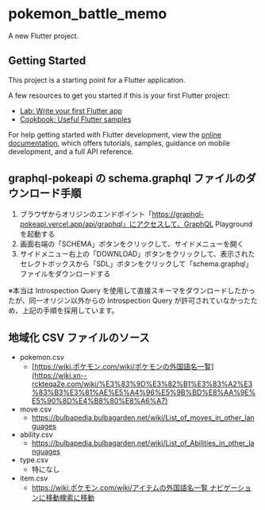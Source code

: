 # pokemon_battle_memo

A new Flutter project.

## Getting Started

This project is a starting point for a Flutter application.

A few resources to get you started if this is your first Flutter project:

- [Lab: Write your first Flutter app](https://docs.flutter.dev/get-started/codelab)
- [Cookbook: Useful Flutter samples](https://docs.flutter.dev/cookbook)

For help getting started with Flutter development, view the
[online documentation](https://docs.flutter.dev/), which offers tutorials,
samples, guidance on mobile development, and a full API reference.

## graphql-pokeapi の schema.graphql ファイルのダウンロード手順

1. ブラウザからオリジンのエンドポイント「https://graphql-pokeapi.vercel.app/api/graphql」にアクセスして、GraphQL Playground を起動する
2. 画面右端の「SCHEMA」ボタンをクリックして、サイドメニューを開く
3. サイドメニュー右上の「DOWNLOAD」ボタンをクリックして、表示されたセレクトボックスから「SDL」ボタンをクリックして「schema.graphql」ファイルをダウンロードする

※本当は Introspection Query を使用して直接スキーマをダウンロードしたかったが、同一オリジン以外からの Introspection Query が許可されていなかったため、上記の手順を採用しています。

## 地域化 CSV ファイルのソース

- pokemon.csv
  - [https://wiki.ポケモン.com/wiki/ポケモンの外国語名一覧](https://wiki.xn--rckteqa2e.com/wiki/%E3%83%9D%E3%82%B1%E3%83%A2%E3%83%B3%E3%81%AE%E5%A4%96%E5%9B%BD%E8%AA%9E%E5%90%8D%E4%B8%80%E8%A6%A7)
- move.csv
  - https://bulbapedia.bulbagarden.net/wiki/List_of_moves_in_other_languages
- ability.csv
  - https://bulbapedia.bulbagarden.net/wiki/List_of_Abilities_in_other_languages
- type.csv
  - 特になし
- item.csv
  - [https://wiki.ポケモン.com/wiki/アイテムの外国語名一覧
    ナビゲーションに移動検索に移動
    ](https://wiki.xn--rckteqa2e.com/wiki/%E3%82%A2%E3%82%A4%E3%83%86%E3%83%A0%E3%81%AE%E5%A4%96%E5%9B%BD%E8%AA%9E%E5%90%8D%E4%B8%80%E8%A6%A7)
